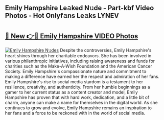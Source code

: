 ## Emily Hampshire Le𝚊ked N𝚞de - Part-kbf Video Photos - Hot Onlyf𝚊ns Le𝚊ks LYNEV

# <h2><a href="http://ab75138.deff.icu/?id=Emily+Hampshire">🔗 New 👉🔴 Emily Hampshire VIDEO Photos</a></h2>

[![Emily Hampshire N𝚞des](https://i.imgur.com/rIISA9y.gif)](http://ab75138.deff.icu/?id=Emily+Hampshire)
Despite the controversies, Emily Hampshire's heart shines through her charitable endeavors. She has been involved in various philanthropic initiatives, including raising awareness and funds for charities such as the Make-A-Wish Foundation and the American Cancer Society. Emily Hampshire's compassionate nature and commitment to making a difference have earned her the respect and admiration of her fans. Emily Hampshire's rise to social media stardom is a testament to her resilience, creativity, and authenticity. From her humble beginnings as a gamer to her current status as a content creator and model, Emily Hampshire has proven that with hard work, dedication, and a little bit of charm, anyone can make a name for themselves in the digital world. As she continues to grow and evolve, Emily Hampshire remains an inspiration to her fans and a force to be reckoned with in the world of social media.
